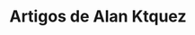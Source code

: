---
view: author
lang: pt-br
title: Artigos de Alan Ktquez
description: Alan Ktquez desenvolvedor web a mais de 8 anos, atualmente como frontend Vue.js e HTML evangelist é colunista do Ktquez Play.
name: Alan Ktquez
nickname: ktquez
role: Desenvolvedor web
avatar: /autores/ktquez.png
created_at: 2018-08-22
social:
  - name: twitter
    url: https://twitter.com/ktquez
  - name: github
    url: https://github.com/ktquez
  - name: site
    url: https://ktquez.com
meta:
  - property: og:image
    content: https://ktquez.com/autores/ktquez.png
  - name: twitter:image
    content: https://ktquez.com/autores/ktquez.png
---